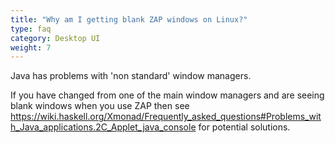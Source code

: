 ```yaml
---
title: "Why am I getting blank ZAP windows on Linux?"
type: faq
category: Desktop UI
weight: 7
---
```


Java has problems with 'non standard' window managers.

If you have changed from one of the main window managers and are seeing blank
windows when you use ZAP then see
<https://wiki.haskell.org/Xmonad/Frequently_asked_questions#Problems_with_Java_applications.2C_Applet_java_console>
for potential solutions.
